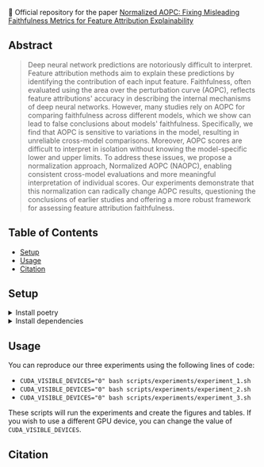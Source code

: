 🌟 Official repository for the paper [Normalized AOPC: Fixing Misleading Faithfulness Metrics for Feature Attribution Explainability](https://arxiv.org/)

## Abstract
> Deep neural network predictions are notoriously difficult to interpret. Feature attribution methods aim to explain these predictions by identifying the contribution of each input feature. Faithfulness, often evaluated using the area over the perturbation curve (AOPC), reflects feature attributions' accuracy in describing the internal mechanisms of deep neural networks. However, many studies rely on AOPC for comparing faithfulness across different models, which we show can lead to false conclusions about models' faithfulness. Specifically, we find that AOPC is sensitive to variations in the model, resulting in unreliable cross-model comparisons. Moreover, AOPC scores are difficult to interpret in isolation without knowing the model-specific lower and upper limits. To address these issues, we propose a normalization approach, Normalized AOPC (NAOPC), enabling consistent cross-model evaluations and more meaningful interpretation of individual scores. Our experiments demonstrate that this normalization can radically change AOPC results, questioning the conclusions of earlier studies and offering a more robust framework for assessing feature attribution faithfulness.


## Table of Contents
- [Setup](#setup)
- [Usage](#usage)
- [Citation](#citation)

## Setup
<details>
<summary>Install poetry</summary>

Detailed steps to get the development environment up and running.

### Install Poetry

```shell
curl -sSL https://install.python-poetry.org | python3 -
```

</details>

<details>
<summary>Install dependencies</summary>
Clone the repository and navigate to the project directory

```bash
git clone https://github.com/JoakimEdin/faithfulness.git
cd faithfulness
```
Then install dependencies
```bash
make install
```

</details>

## Usage
You can reproduce our three experiments using the following lines of code:
- `CUDA_VISIBLE_DEVICES="0" bash scripts/experiments/experiment_1.sh`
- `CUDA_VISIBLE_DEVICES="0" bash scripts/experiments/experiment_2.sh`
- `CUDA_VISIBLE_DEVICES="0" bash scripts/experiments/experiment_3.sh`

These scripts will run the experiments and create the figures and tables. If you wish to use a different GPU device, you can change the value of `CUDA_VISIBLE_DEVICES`.


## Citation

```

```
